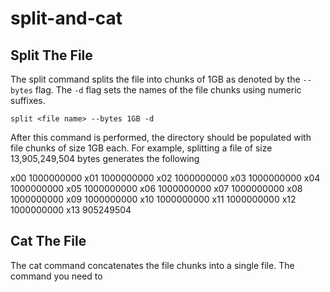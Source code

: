 # split-and-cat

## Split The File
The split command splits the file into chunks of 1GB as denoted by the `--bytes` flag. The `-d` flag sets the names of the file chunks using numeric suffixes.

    split <file name> --bytes 1GB -d

After this command is performed, the directory should be populated with file chunks of size 1GB each. For example, splitting a file of size 13,905,249,504 bytes generates the following

x00 1000000000
x01 1000000000
x02 1000000000
x03 1000000000
x04 1000000000
x05 1000000000
x06 1000000000
x07 1000000000
x08 1000000000
x09 1000000000
x10 1000000000
x11 1000000000
x12 1000000000
x13 905249504


## Cat The File
The cat command concatenates the file chunks into a single file.
The command you need to 
